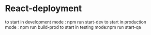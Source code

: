 # React-deployment

to start in development mode : npm run start-dev
to start in production mode : npm run build-prod
to start in testing mode:npm run start-qa
